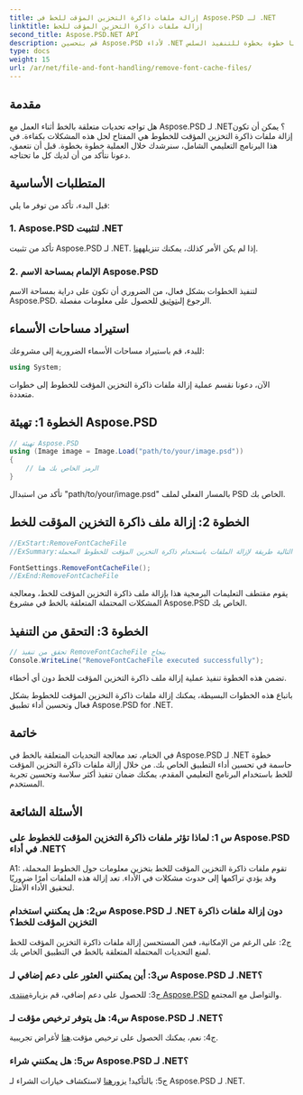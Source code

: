 ```yaml
---
title: إزالة ملفات ذاكرة التخزين المؤقت للخط في Aspose.PSD لـ .NET
linktitle: إزالة ملفات ذاكرة التخزين المؤقت للخط
second_title: Aspose.PSD.NET API
description: قم بتحسين Aspose.PSD لأداء .NET عن طريق إزالة ملفات ذاكرة التخزين المؤقت للخطوط. اتبع دليلنا خطوة بخطوة للتنفيذ السلس.
type: docs
weight: 15
url: /ar/net/file-and-font-handling/remove-font-cache-files/
---
```

## مقدمة

هل تواجه تحديات متعلقة بالخط أثناء العمل مع Aspose.PSD لـ .NET؟ يمكن أن تكون إزالة ملفات ذاكرة التخزين المؤقت للخطوط هي المفتاح لحل هذه المشكلات بكفاءة. في هذا البرنامج التعليمي الشامل، سنرشدك خلال العملية خطوة بخطوة. قبل أن نتعمق، دعونا نتأكد من أن لديك كل ما تحتاجه.

## المتطلبات الأساسية

قبل البدء، تأكد من توفر ما يلي:

### 1. Aspose.PSD لتثبيت .NET

 تأكد من تثبيت Aspose.PSD لـ .NET. إذا لم يكن الأمر كذلك، يمكنك تنزيله[هنا](https://releases.aspose.com/psd/net/).

### 2. الإلمام بمساحة الاسم Aspose.PSD

 لتنفيذ الخطوات بشكل فعال، من الضروري أن تكون على دراية بمساحة الاسم Aspose.PSD. الرجوع إلى[توثيق](https://reference.aspose.com/psd/net/) للحصول على معلومات مفصلة.

## استيراد مساحات الأسماء

للبدء، قم باستيراد مساحات الأسماء الضرورية إلى مشروعك:

```csharp
using System;
```

الآن، دعونا نقسم عملية إزالة ملفات ذاكرة التخزين المؤقت للخطوط إلى خطوات متعددة.

## الخطوة 1: تهيئة Aspose.PSD

```csharp
// تهيئة Aspose.PSD
using (Image image = Image.Load("path/to/your/image.psd"))
{
    // الرمز الخاص بك هنا
}
```

تأكد من استبدال "path/to/your/image.psd" بالمسار الفعلي لملف PSD الخاص بك.

## الخطوة 2: إزالة ملف ذاكرة التخزين المؤقت للخط

```csharp
//ExStart:RemoveFontCacheFile
//ExSummary:يوضح التعليمة البرمجية التالية طريقة لإزالة الملفات باستخدام ذاكرة التخزين المؤقت للخطوط المحملة.

FontSettings.RemoveFontCacheFile();
//ExEnd:RemoveFontCacheFile
```

يقوم مقتطف التعليمات البرمجية هذا بإزالة ملف ذاكرة التخزين المؤقت للخط، ومعالجة المشكلات المحتملة المتعلقة بالخط في مشروع Aspose.PSD الخاص بك.

## الخطوة 3: التحقق من التنفيذ

```csharp
// تحقق من تنفيذ RemoveFontCacheFile بنجاح
Console.WriteLine("RemoveFontCacheFile executed successfully");
```

تضمن هذه الخطوة تنفيذ عملية إزالة ملف ذاكرة التخزين المؤقت للخط دون أي أخطاء.

باتباع هذه الخطوات البسيطة، يمكنك إزالة ملفات ذاكرة التخزين المؤقت للخطوط بشكل فعال وتحسين أداء تطبيق Aspose.PSD for .NET.

## خاتمة

في الختام، تعد معالجة التحديات المتعلقة بالخط في Aspose.PSD لـ .NET خطوة حاسمة في تحسين أداء التطبيق الخاص بك. من خلال إزالة ملفات ذاكرة التخزين المؤقت للخط باستخدام البرنامج التعليمي المقدم، يمكنك ضمان تنفيذ أكثر سلاسة وتحسين تجربة المستخدم.

## الأسئلة الشائعة

### س 1: لماذا تؤثر ملفات ذاكرة التخزين المؤقت للخطوط على Aspose.PSD في أداء .NET؟

A1: تقوم ملفات ذاكرة التخزين المؤقت للخط بتخزين معلومات حول الخطوط المحملة، وقد يؤدي تراكمها إلى حدوث مشكلات في الأداء. تعد إزالة هذه الملفات أمرًا ضروريًا لتحقيق الأداء الأمثل.

### س2: هل يمكنني استخدام Aspose.PSD لـ .NET دون إزالة ملفات ذاكرة التخزين المؤقت للخط؟

ج2: على الرغم من الإمكانية، فمن المستحسن إزالة ملفات ذاكرة التخزين المؤقت للخط لمنع التحديات المحتملة المتعلقة بالخط في التطبيق الخاص بك.

### س3: أين يمكنني العثور على دعم إضافي لـ Aspose.PSD لـ .NET؟

 ج3: للحصول على دعم إضافي، قم بزيارة[منتدى Aspose.PSD](https://forum.aspose.com/c/psd/34) والتواصل مع المجتمع.

### س4: هل يتوفر ترخيص مؤقت لـ Aspose.PSD لـ .NET؟

 ج4: نعم، يمكنك الحصول على ترخيص مؤقت.[هنا](https://purchase.aspose.com/temporary-license/) لأغراض تجريبية.

### س5: هل يمكنني شراء Aspose.PSD لـ .NET؟

 ج5: بالتأكيد! يزور[هنا](https://purchase.aspose.com/buy) لاستكشاف خيارات الشراء لـ Aspose.PSD لـ .NET.